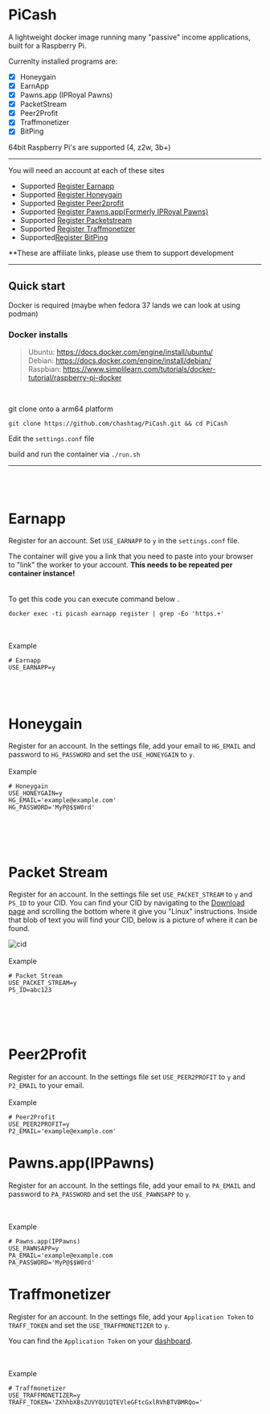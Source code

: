 # PiCash

A lightweight docker image running many "passive" income applications, built for a Raspberry Pi.

Currenlty installed programs are:
- [x] Honeygain
- [x] EarnApp 
- [x] Pawns.app (IPRoyal Pawns)
- [x] PacketStream
- [x] Peer2Profit
- [x] Traffmonetizer
- [x] BitPing

64bit Raspberry Pi's are supported (4, z2w, 3b+)

---


You will need an account at each of these sites
- Supported [Register Earnapp](https://earnapp.com/i/p9c6p7r)
- Supported [Register Honeygain](https://r.honeygain.me/MATTH77B97)
- Supported [Register Peer2profit](https://p2pr.me/16630967886320d7d435020)
- Supported [Register Pawns.app(Formerly IPRoyal Pawns)](https://pawns.app?r=538917)
- Supported [Register Packetstream](https://packetstream.io/?psr=3dq9)
- Supported [Register Traffmonetizer](https://traffmonetizer.com/?aff=522583)
- Supported[Register BitPing](https://app.bitping.com?r=3TGus9GO)


**These are affiliate links, please use them to support development





---
## Quick start
Docker is required (maybe when fedora 37 lands we can look at using podman)
### Docker installs
> Ubuntu: https://docs.docker.com/engine/install/ubuntu/<br>
> Debian: https://docs.docker.com/engine/install/debian/<br>
> Raspbian: https://www.simplilearn.com/tutorials/docker-tutorial/raspberry-pi-docker


<br>

git clone onto a arm64 platform

```
git clone https://github.com/chashtag/PiCash.git && cd PiCash
```

Edit the `settings.conf` file

build and run the container via `./run.sh`





---
<br><br>
# Earnapp
Register for an account. Set `USE_EARNAPP` to `y` in the `settings.conf` file.

The container will give you a link that you need to paste into your browser to "link" the worker to your account. <b>This needs to be repeated per container instance!</b>
<br><br><br>
To get this code you can execute command below .

``` 
docker exec -ti picash earnapp register | grep -Eo 'https.+'
```

<br><br>Example
```
# Earnapp
USE_EARNAPP=y
```
<br><br>
# Honeygain

Register for an account.
In the settings file, add your email to `HG_EMAIL` and password to `HG_PASSWORD` and set the `USE_HONEYGAIN` to `y`.
<br><br>Example
```
# Honeygain
USE_HONEYGAIN=y
HG_EMAIL='example@example.com'
HG_PASSWORD='MyP@$$W0rd'
```
<br><br><br>
# Packet Stream
Register for an account. In the settings file set `USE_PACKET_STREAM` to `y` and `PS_ID` to your CID. You can find your CID by navigating to the [Download page](https://packetstream.io/dashboard/download) and scrolling the bottom where it give you "Linux" instructions. Inside that blob of text you will find your CID, below is a picture of where it can be found.

![cid](https://github.com/chashtag/PiCash/blob/images/images/packetstream.png?raw=true)
<br><br>Example
```
# Packet Stream
USE_PACKET_STREAM=y
PS_ID=abc123
```
<br><br><br>

# Peer2Profit
Register for an account. In the settings file set `USE_PEER2PROFIT` to `y` and `P2_EMAIL` to your email.
<br><br>Example
```
# Peer2Profit
USE_PEER2PROFIT=y
P2_EMAIL='example@example.com'
```



# Pawns.app(IPPawns)
Register for an account. In the settings file, add your email to `PA_EMAIL` and password to `PA_PASSWORD` and set the `USE_PAWNSAPP` to `y`.

<br><br>Example
```
# Pawns.app(IPPawns)
USE_PAWNSAPP=y
PA_EMAIL='example@example.com
PA_PASSWORD='MyP@$$W0rd'
```


# Traffmonetizer
Register for an account. In the settings file, add your `Application Token` to `TRAFF_TOKEN` and set the `USE_TRAFFMONETIZER` to `y`.

You can find the `Application Token` on your [dashboard](https://app.traffmonetizer.com/dashboard).

<br><br>Example
```
# Traffmonetizer
USE_TRAFFMONETIZER=y
TRAFF_TOKEN='ZXhhbXBsZUVYQU1QTEVleGFtcGxlRVhBTVBMRQo='
```